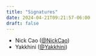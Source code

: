 ```yaml
---
title: "Signatures"
date: 2024-04-21T09:21:57-06:00
draft: false
---
```


- Nick Cao ([@NickCao](https://github.com/NickCao))
- Yakkhini ([@Yakkhini](https://github.com/Yakkhini))
<!-- Insert your signature above here, using the format above.>
